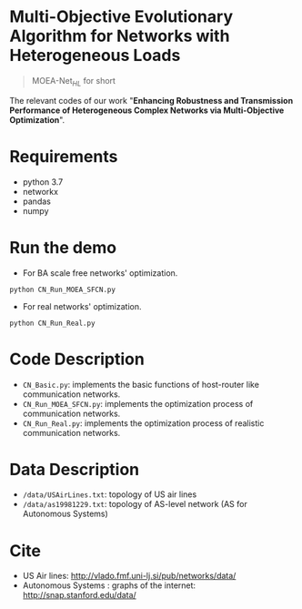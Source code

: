 # Multi-Objective Evolutionary Algorithm for Networks with Heterogeneous Loads

> MOEA-Net$_{HL}$ for short

The relevant codes of our work "**Enhancing Robustness and Transmission Performance of Heterogeneous Complex Networks via Multi-Objective Optimization**".

# Requirements

- python 3.7
- networkx
- pandas
- numpy

# Run the demo

- For BA scale free networks' optimization.

```console
python CN_Run_MOEA_SFCN.py
```

- For real networks' optimization.

```console
python CN_Run_Real.py
```

# Code Description

- `CN_Basic.py`: implements the basic functions of host-router like communication networks.
- `CN_Run_MOEA_SFCN.py`: implements the optimization process of communication networks.
- `CN_Run_Real.py`: implements the optimization process of realistic communication networks.

# Data Description

- `/data/USAirLines.txt`: topology of US air lines
- `/data/as19981229.txt`: topology of AS-level network (AS for Autonomous Systems)

# Cite

- US Air lines: http://vlado.fmf.uni-lj.si/pub/networks/data/
- Autonomous Systems : graphs of the internet: http://snap.stanford.edu/data/